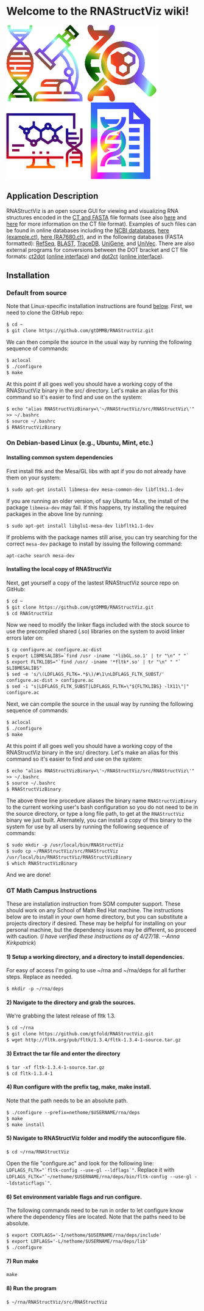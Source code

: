 # Welcome to the RNAStructViz wiki!

<img src="https://github.com/gtDMMB/RNAStructViz/blob/master/wiki-images/microscope256.png" width="200"/><img src="https://github.com/gtDMMB/RNAStructViz/blob/master/wiki-images/dna256v3.png" width="200" /><img src="https://github.com/gtDMMB/RNAStructViz/blob/master/wiki-images/dna256v5.png" width="200" /><img src="https://github.com/gtDMMB/RNAStructViz/blob/master/wiki-images/file256.png" width="200" />

## Application Description 

RNAStructViz is an open source GUI for viewing and visualizing RNA structures encoded in the [CT and FASTA](https://rna.urmc.rochester.edu/Text/File_Formats.html) file formats (see also [here](http://projects.binf.ku.dk/pgardner/bralibase/RNAformats.html) and [here](http://www.ibi.vu.nl/programs/k2nwww/static/data_formats.html) for more information on the CT file format). Examples of such files can be found in online databases including the [NCBI databases](https://www.ncbi.nlm.nih.gov/guide/dna-rna/), [here (example.ct)](https://software.broadinstitute.org/software/igv/sites/cancerinformatics.org.igv/files/example.ct), [here (RA7680.ct)](http://rna.urmc.rochester.edu/RNAstructureWeb/Examples/RA7680.ct), and in the following databases (FASTA formatted): [RefSeq](ftp://ftp.ncbi.nlm.nih.gov/refseq/release/), [BLAST](ftp://ftp.ncbi.nlm.nih.gov/blast/db/FASTA), [TraceDB](ftp://ftp.ncbi.nlm.nih.gov/pub/TraceDB), [UniGene](ftp://ftp.ncbi.nlm.nih.gov/repository/UniGene/), and [UniVec](ftp://ftp.ncbi.nlm.nih.gov/pub/UniVec/). There are also external programs for conversions between the DOT bracket and CT file formats: [ct2dot](https://rna.urmc.rochester.edu/Text/ct2dot.html) ([online interface](http://rna.urmc.rochester.edu/RNAstructureWeb/Servers/ct2dot/ct2dot.html)) and [dot2ct](https://rna.urmc.rochester.edu/Text/dot2ct.html) ([online interface](http://rna.urmc.rochester.edu/RNAstructureWeb/Servers/dot2ct/dot2ct.html)). 

## Installation

### Default from source

Note that Linux-specific installation instructions are found [below](https://github.com/gtDMMB/RNAStructViz/wiki/_new#on-debian-based-linux-eg-ubuntu-mint-etc). First, we need to clone the GitHub repo:
```
$ cd ~
$ git clone https://github.com/gtDMMB/RNAStructViz.git
```
We can then compile the source in the usual way by running the following sequence of commands:
```
$ aclocal
$ ./configure
$ make
```
At this point if all goes well you should have a working copy of the RNAStructViz binary in the src/ directory. Let's make an alias for this command so it's easier to find and use on the system:
```
$ echo "alias RNAStructVizBinary=\'~/RNAStructViz/src/RNAStructViz\'" >> ~/.bashrc
$ source ~/.bashrc
$ RNAStructVizBinary
```

### On Debian-based Linux (e.g., Ubuntu, Mint, etc.)

#### Installing common system dependencies

First install fltk and the Mesa/GL libs with apt if you do not already have them on your system:
```
$ sudo apt-get install libmesa-dev mesa-common-dev libfltk1.1-dev
```
If you are running an older version, of say Ubuntu 14.xx, the install of the package ``libmesa-dev`` may fail. If this happens, 
try installing the required packages in the above line by running:
```
$ sudo apt-get install libglu1-mesa-dev libfltk1.1-dev
```
If problems with the package names still arise, you can try searching for the correct ``mesa-dev`` package to install by issuing the following command:
```
apt-cache search mesa-dev
```

#### Installing the local copy of RNAStructViz

Next, get yourself a copy of the lastest RNAStructViz source repo on GitHub:
```
$ cd ~
$ git clone https://github.com/gtDMMB/RNAStructViz.git
$ cd RNAStructViz
```
Now we need to modify the linker flags included with the stock source to use 
the precompiled shared (.so) libraries on the system to avoid linker errors later on:
```
$ cp configure.ac configure.ac-dist
$ export LIBMESALIBS=`find /usr -iname '*libGL.so.1' | tr "\n" " "`
$ export FLTKLIBS="`find /usr/ -iname '*fltk*.so' | tr "\n" " "` $LIBMESALIBS"
$ sed -e 's/\(LDFLAGS_FLTK=.*$\)/#\1\nLDFLAGS_FLTK_SUBST/' configure.ac-dist > configure.ac
$ sed -i "s|LDFLAGS_FLTK_SUBST|LDFLAGS_FLTK=\"${FLTKLIBS} -lX11\"|" configure.ac
```
Next, we can compile the source in the usual way by running the following sequence of commands:
```
$ aclocal
$ ./configure
$ make
```
At this point if all goes well you should have a working copy of the RNAStructViz binary in the src/ directory. Let's make an alias for this command so it's easier to find and use on the system:
```
$ echo "alias RNAStructVizBinary=\'~/RNAStructViz/src/RNAStructViz\'" >> ~/.bashrc
$ source ~/.bashrc
$ RNAStructVizBinary
```
The above three line procedure aliases the binary name ``RNAStructVizBinary`` to the current working user's bash configuration so 
you do not need to be in the source directory, or type a long file path, to get at the ``RNAStructViz`` binary we just built. 
Alternately, you can install a copy of this binary to the system for use by all users by running the following sequence of commands:
```
$ sudo mkdir -p /usr/local/bin/RNAStructViz
$ sudo cp ~/RNAStructViz/src/RNAStructViz /usr/local/bin/RNAStructViz/RNAStructVizBinary
$ which RNAStructVizBinary
```
And we are done!

### GT Math Campus Instructions

These are installation instruction from SOM computer support.  These should work on any School of Math Red Hat machine. The instructions below are to install in your own home directory, but you can substitute a projects directory if desired.  These may be helpful for installing on your personal machine, but the dependency issues may be different, so proceed with caution. (*I have verified these instructions as of 4/27/18.  --Anna Kirkpatrick*)

#### 1) Setup a working directory, and a directory to install dependencies.
For easy of access I'm going to use ~/rna and ~/rna/deps for all
further steps. Replace as needed.
```
$ mkdir -p ~/rna/deps
```
#### 2) Navigate to the directory and grab the sources. 
We're grabbing the latest release of fltk 1.3.
```
$ cd ~/rna
$ git clone https://github.com/gtfold/RNAStructViz.git
$ wget http://fltk.org/pub/fltk/1.3.4/fltk-1.3.4-1-source.tar.gz
```

#### 3) Extract the tar file and enter the directory
```
$ tar -xf fltk-1.3.4-1-source.tar.gz
$ cd fltk-1.3.4-1
```

#### 4) Run configure with the prefix tag, make, make install. 
Note that the path needs to be an absolute path.
```
$ ./configure --prefix=nethome/$USERNAME/rna/deps
$ make
$ make install
```

#### 5) Navigate to RNAStructViz folder and modify the autoconfigure file.
```
$ cd ~/rna/RNAStructViz
```
Open the file "configure.ac" and look for the following line:
``LDFLAGS_FLTK="`fltk-config --use-gl --ldflags`"``.
Replace it with ``LDFLAGS_FLTK="`~/nethome/$USERNAME/rna/deps/bin/fltk-config --use-gl --ldstaticflags`"``.

#### 6) Set environment variable flags and run configure.
The following commands need to be run in order to let configure know
where the dependency files are located. Note that the paths need to be absolute.
```
$ export CXXFLAGS='-I/nethome/$USERNAME/rna/deps/include'
$ export LDFLAGS='-L/nethome/$USERNAME/rna/deps/lib'
$ ./configure
````

#### 7) Run make
```
make
```

#### 8) Run the program
```
$ ~/rna/RNAStructViz/src/RNAStructViz 
```

